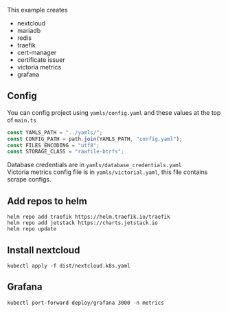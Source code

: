 This example creates

- nextcloud
- mariadb
- redis
- traefik
- cert-manager
- certificate issuer
- victoria metrics
- grafana

## Config

You can config project using `yamls/config.yaml` and these values at the top of `main.ts`

```js
const YAMLS_PATH = "../yamls/";
const CONFIG_PATH = path.join(YAMLS_PATH, "config.yaml");
const FILES_ENCODING = "utf8";
const STORAGE_CLASS = "rawfile-btrfs";
```

Database credentials are in `yamls/database_credentials.yaml`  
Victoria metrics config file is in `yamls/victorial.yaml`, this file contains scrape configs.

## Add repos to helm

```shell
helm repo add traefik https://helm.traefik.io/traefik
helm repo add jetstack https://charts.jetstack.io
helm repo update
```

## Install nextcloud

```shell
kubectl apply -f dist/nextcloud.k8s.yaml
```

## Grafana

```shell
kubectl port-forward deploy/grafana 3000 -n metrics
```
